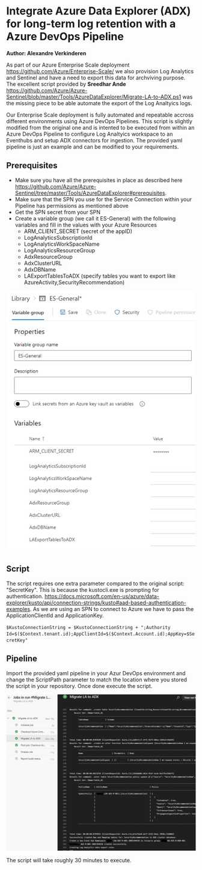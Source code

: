 # Integrate Azure Data Explorer (ADX) for long-term log retention with a Azure DevOps Pipeline

**Author: Alexandre Verkinderen**

As part of our Azure Enterprise Scale deployment <https://github.com/Azure/Enterprise-Scale/> we also provision Log Analytics and Sentinel and have a need to export this data for archviving purpose. The excellent script provided by **Sreedhar Ande** <https://github.com/Azure/Azure-Sentinel/blob/master/Tools/AzureDataExplorer/Migrate-LA-to-ADX.ps1> was the missing piece to be able automate the export of the Log Analtyics logs.

Our Enterprise Scale deployment is fully automated and repeatable accross different environments using Azure DevOps Pipelines. This script is slightly modified from the original one and is intented to be executed from within an Azure DevOps Pipeline to configure Log Analtyics workspace to an Eventhubs and setup ADX connectors for ingestion. The provided yaml pipeline is just an example and can be modified to your requirements.

## Prerequisites

- Make sure you have all the prerequisites in place as described here <https://github.com/Azure/Azure-Sentinel/tree/master/Tools/AzureDataExplorer#prerequisites>.
- Make sure that the SPN you use for the Service Connection within your Pipeline has permissions as mentioned above
- Get the SPN secret from your SPN
- Create a variable group (we call it ES-General) with the following variables and fill in the values with your Azure Resources
    - ARM_CLIENT_SECRET (secret of the appID)
    - LogAnalyticsSubscriptionId
    - LogAnalyticsWorkSpaceName
    - LogAnalyticsResourceGroup
    - AdxResourceGroup
    - AdxClusterURL
    - AdxDBName
    - LAExportTablesToADX (specify tables you want to export like AzureActivity,SecurityRecommendation)

![VariableGroup](../images/VariableGroup.PNG)  

## Script

The script requires one extra parameter compared to the original script: "SecretKey". This is because the kustocli.exe is prompting for authentication. <https://docs.microsoft.com/en-us/azure/data-explorer/kusto/api/connection-strings/kusto#aad-based-authentication-examples>. As we are using an SPN to connect to Azure we have to pass the ApplicationClientId and ApplicationKey.

`$KustoConnectionString = $KustoConnectionString + ";Authority Id=$($Context.tenant.id);AppClientId=$($Context.Account.id);AppKey=$SecretKey"`

## Pipeline

Import the provided yaml pipeline in your Azur DevOps environment and change the ScriptPath parameter to match the location where you stored the script in your repository. Once done execute the script.

![Pipeline](../images/Pipeline.PNG)

The script will take roughly 30 minutes to execute.
